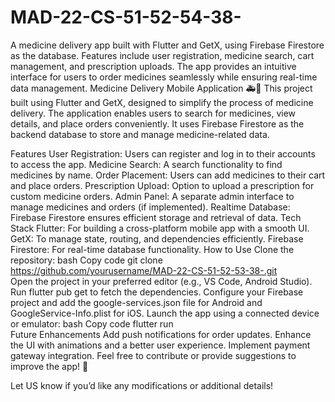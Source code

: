 # MAD-22-CS-51-52-54-38-
 A medicine delivery app built with Flutter and GetX, using Firebase Firestore as the database. Features include user registration, medicine search, cart management, and prescription uploads. The app provides an intuitive interface for users to order medicines seamlessly while ensuring real-time data management.
Medicine Delivery Mobile Application 🚑📱
This project built using Flutter and GetX, designed to simplify the process of medicine delivery. The application enables users to search for medicines, view details, and place orders conveniently. It uses Firebase Firestore as the backend database to store and manage medicine-related data.

Features
User Registration: Users can register and log in to their accounts to access the app.
Medicine Search: A search functionality to find medicines by name.
Order Placement: Users can add medicines to their cart and place orders.
Prescription Upload: Option to upload a prescription for custom medicine orders.
Admin Panel: A separate admin interface to manage medicines and orders (if implemented).
Realtime Database: Firebase Firestore ensures efficient storage and retrieval of data.
Tech Stack
Flutter: For building a cross-platform mobile app with a smooth UI.
GetX: To manage state, routing, and dependencies efficiently.
Firebase Firestore: For real-time database functionality.
How to Use
Clone the repository:
bash
Copy code
git clone https://github.com/yourusername/MAD-22-CS-51-52-53-38-.git  
Open the project in your preferred editor (e.g., VS Code, Android Studio).
Run flutter pub get to fetch the dependencies.
Configure your Firebase project and add the google-services.json file for Android and GoogleService-Info.plist for iOS.
Launch the app using a connected device or emulator:
bash
Copy code
flutter run  
Future Enhancements
Add push notifications for order updates.
Enhance the UI with animations and a better user experience.
Implement payment gateway integration.
Feel free to contribute or provide suggestions to improve the app! 🙌

Let US know if you’d like any modifications or additional details!
